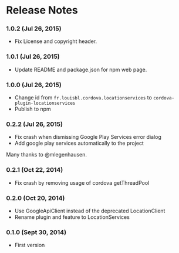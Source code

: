 <!--
#
# Licensed to the Apache Software Foundation (ASF) under one
# or more contributor license agreements.  See the NOTICE file
# distributed with this work for additional information
# regarding copyright ownership.  The ASF licenses this file
# to you under the Apache License, Version 2.0 (the
# "License"); you may not use this file except in compliance
# with the License.  You may obtain a copy of the License at
#
# http://www.apache.org/licenses/LICENSE-2.0
#
# Unless required by applicable law or agreed to in writing,
# software distributed under the License is distributed on an
# "AS IS" BASIS, WITHOUT WARRANTIES OR CONDITIONS OF ANY
#  KIND, either express or implied.  See the License for the
# specific language governing permissions and limitations
# under the License.
#
-->
# Release Notes

### 1.0.2 (Jul 26, 2015)
* Fix License and copyright header.

### 1.0.1 (Jul 26, 2015)
* Update README and package.json for npm web page.

### 1.0.0 (Jul 26, 2015)
* Change id from `fr.louisbl.cordova.locationservices` to `cordova-plugin-locationservices`
* Publish to npm

### 0.2.2 (Jul 26, 2015)
* Fix crash when dismissing Google Play Services error dialog
* Add google play services automatically to the project

Many thanks to @mlegenhausen.

### 0.2.1 (Oct 22, 2014)
* Fix crash by removing usage of cordova getThreadPool

### 0.2.0 (Oct 20, 2014)
* Use GoogleApiClient instead of the deprecated LocationClient
* Rename plugin and feature to LocationServices

### 0.1.0 (Sept 30, 2014)
* First version

